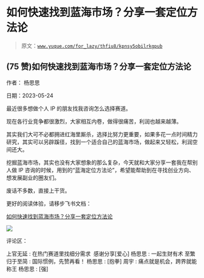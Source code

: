 # 如何快速找到蓝海市场？分享一套定位方法论

> 原文：[`www.yuque.com/for_lazy/thfiu8/kpnsy5obilrkgpub`](https://www.yuque.com/for_lazy/thfiu8/kpnsy5obilrkgpub)



## (75 赞)如何快速找到蓝海市场？分享一套定位方法论 

作者： 杨思思 

日期：2023-05-24 

最近很多想做个人 IP 的朋友找我咨询怎么选择赛道。 

现在各行业竞争都很激烈，大家相互内卷，做得很痛苦，利润也越来越薄。 

其实我们大可不必都拥进红海里厮杀，选择比努力更重要，如果多花一点时间精力研究，其实可以另辟蹊径，找到一个适合自己的蓝海市场，做起来又轻松，利润空间还大。 

挖掘蓝海市场，其实也没有大家想象的那么复杂，今天就和大家分享一套我在帮别人做 IP 咨询的时候，用到的“蓝海定位方法论”，希望能帮助到在寻找创业方向、想发展副业的圈友们。 

废话不多数，直接上干货。 

更好的阅读体验，请移步飞书文档： 

[如何快速找到蓝海市场？分享一套定位方法论](https://w9zwvl1q03.feishu.cn/docx/L6aTdjMvjoZ38UxIkNbclp4unKe) 

![](img/e6a7f762ebf8fe1a02c3289a030de3cd.png) 

评论区： 

上官无延 : 在热门赛道里找细分需求  感谢分享[爱心] 杨思思 : 一起生财有术 至繁归于至简 : 国际惯例，先赞再看！ 杨思思 : [抱拳] 周宇 : 痛点就是机会，跨界就能称王 杨思思 : [强]